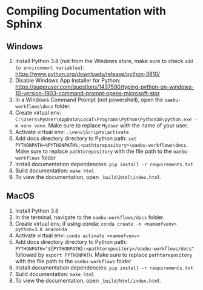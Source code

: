 # Compiling Documentation with Sphinx

## Windows
1) Install Python 3.8 (not from the Windows store, make sure to check `add to environment variables`): https://www.python.org/downloads/release/python-3810/
2) Disable Windows App Installer for Python: https://superuser.com/questions/1437590/typing-python-on-windows-10-version-1903-command-prompt-opens-microsoft-stor
3) In a Windows Command Prompt (not powershell), open the `oaebu-workflows\docs` folder. 
3) Create virtual env: `C:\Users\MyUser\AppData\Local\Programs\Python\Python38\python.exe -m venv venv`. Make sure to replace `MyUser` with the name of your user.
4) Activate virtual env: `.\venv\Scripts\activate`
5) Add docs directory directory to Python path: `set PYTHONPATH=%PYTHONPATH%;<pathtorepository>\oaebu-workflows\docs`. Make sure to replace `pathtorepository` with the file path to the `oaebu-workflows` folder
6) Install documentation dependencies: `pip install -r requirements.txt`
7) Build documentation: `make html`
8) To view the documentation, open `_build\html\index.html`.

## MacOS
1) Install Python 3.8 
3) In the terminal, navigate to the `oaebu-workflows/docs` folder. 
3) Create virtual env, if using conda: `conda create -n <nameofvenv> python=3.8 anaconda`
4) Activate virtual env: `conda activate <nameofvenv>`
5) Add docs directory directory to Python path: `PYTHONPATH="${PYTHONPATH}:<pathtorepository>/oaebu-workflows/docs"` followed by `export PYTHONPATH`. Make sure to replace `pathtorepository` with the file path to the `oaebu-workflows` folder
6) Install documentation dependencies: `pip install -r requirements.txt`
7) Build documentation: `make html`
8) To view the documentation, open `_build/html/index.html`.
